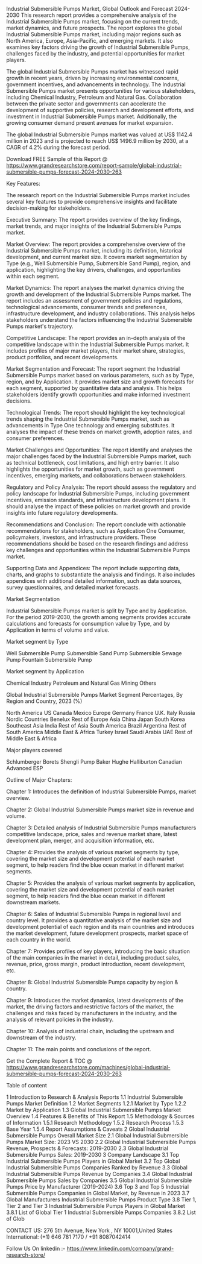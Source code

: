 Industrial Submersible Pumps Market, Global Outlook and Forecast 2024-2030
This research report provides a comprehensive analysis of the Industrial Submersible Pumps market, focusing on the current trends, market dynamics, and future prospects. The report explores the global Industrial Submersible Pumps market, including major regions such as North America, Europe, Asia-Pacific, and emerging markets. It also examines key factors driving the growth of Industrial Submersible Pumps, challenges faced by the industry, and potential opportunities for market players.

The global Industrial Submersible Pumps market has witnessed rapid growth in recent years, driven by increasing environmental concerns, government incentives, and advancements in technology. The Industrial Submersible Pumps market presents opportunities for various stakeholders, including Chemical Industry, Petroleum and Natural Gas. Collaboration between the private sector and governments can accelerate the development of supportive policies, research and development efforts, and investment in Industrial Submersible Pumps market. Additionally, the growing consumer demand present avenues for market expansion.

The global Industrial Submersible Pumps market was valued at US$ 1142.4 million in 2023 and is projected to reach US$ 1496.9 million by 2030, at a CAGR of 4.2% during the forecast period.

Download FREE Sample of this Report @ https://www.grandresearchstore.com/report-sample/global-industrial-submersible-pumps-forecast-2024-2030-263


Key Features:

The research report on the Industrial Submersible Pumps market includes several key features to provide comprehensive insights and facilitate decision-making for stakeholders.

Executive Summary: The report provides overview of the key findings, market trends, and major insights of the Industrial Submersible Pumps market.

Market Overview: The report provides a comprehensive overview of the Industrial Submersible Pumps market, including its definition, historical development, and current market size. It covers market segmentation by Type (e.g., Well Submersible Pump, Submersible Sand Pump), region, and application, highlighting the key drivers, challenges, and opportunities within each segment.

Market Dynamics: The report analyses the market dynamics driving the growth and development of the Industrial Submersible Pumps market. The report includes an assessment of government policies and regulations, technological advancements, consumer trends and preferences, infrastructure development, and industry collaborations. This analysis helps stakeholders understand the factors influencing the Industrial Submersible Pumps market's trajectory.

Competitive Landscape: The report provides an in-depth analysis of the competitive landscape within the Industrial Submersible Pumps market. It includes profiles of major market players, their market share, strategies, product portfolios, and recent developments.

Market Segmentation and Forecast: The report segment the Industrial Submersible Pumps market based on various parameters, such as by Type, region, and by Application. It provides market size and growth forecasts for each segment, supported by quantitative data and analysis. This helps stakeholders identify growth opportunities and make informed investment decisions.

Technological Trends: The report should highlight the key technological trends shaping the Industrial Submersible Pumps market, such as advancements in Type One technology and emerging substitutes. It analyses the impact of these trends on market growth, adoption rates, and consumer preferences.

Market Challenges and Opportunities: The report identify and analyses the major challenges faced by the Industrial Submersible Pumps market, such as technical bottleneck, cost limitations, and high entry barrier. It also highlights the opportunities for market growth, such as government incentives, emerging markets, and collaborations between stakeholders.

Regulatory and Policy Analysis: The report should assess the regulatory and policy landscape for Industrial Submersible Pumps, including government incentives, emission standards, and infrastructure development plans. It should analyse the impact of these policies on market growth and provide insights into future regulatory developments.

Recommendations and Conclusion: The report conclude with actionable recommendations for stakeholders, such as Application One Consumer, policymakers, investors, and infrastructure providers. These recommendations should be based on the research findings and address key challenges and opportunities within the Industrial Submersible Pumps market.

Supporting Data and Appendices: The report include supporting data, charts, and graphs to substantiate the analysis and findings. It also includes appendices with additional detailed information, such as data sources, survey questionnaires, and detailed market forecasts.

Market Segmentation

Industrial Submersible Pumps market is split by Type and by Application. For the period 2019-2030, the growth among segments provides accurate calculations and forecasts for consumption value by Type, and by Application in terms of volume and value.



Market segment by Type



Well Submersible Pump
Submersible Sand Pump
Submersible Sewage Pump
Fountain Submersible Pump


Market segment by Application



Chemical Industry
Petroleum and Natural Gas
Mining
Others


Global Industrial Submersible Pumps Market Segment Percentages, By Region and Country, 2023 (%)



North America
US
Canada
Mexico
Europe
Germany
France
U.K.
Italy
Russia
Nordic Countries
Benelux
Rest of Europe
Asia
China
Japan
South Korea
Southeast Asia
India
Rest of Asia
South America
Brazil
Argentina
Rest of South America
Middle East & Africa
Turkey
Israel
Saudi Arabia
UAE
Rest of Middle East & Africa


Major players covered



Schlumberger
Borets
Shengli Pump
Baker Hughe
Halliburton
Canadian Advanced ESP


Outline of Major Chapters:

Chapter 1: Introduces the definition of Industrial Submersible Pumps, market overview.

Chapter 2: Global Industrial Submersible Pumps market size in revenue and volume.

Chapter 3: Detailed analysis of Industrial Submersible Pumps manufacturers competitive landscape, price, sales and revenue market share, latest development plan, merger, and acquisition information, etc.

Chapter 4: Provides the analysis of various market segments by type, covering the market size and development potential of each market segment, to help readers find the blue ocean market in different market segments.

Chapter 5: Provides the analysis of various market segments by application, covering the market size and development potential of each market segment, to help readers find the blue ocean market in different downstream markets.

Chapter 6: Sales of Industrial Submersible Pumps in regional level and country level. It provides a quantitative analysis of the market size and development potential of each region and its main countries and introduces the market development, future development prospects, market space of each country in the world.

Chapter 7: Provides profiles of key players, introducing the basic situation of the main companies in the market in detail, including product sales, revenue, price, gross margin, product introduction, recent development, etc.

Chapter 8: Global Industrial Submersible Pumps capacity by region & country.

Chapter 9: Introduces the market dynamics, latest developments of the market, the driving factors and restrictive factors of the market, the challenges and risks faced by manufacturers in the industry, and the analysis of relevant policies in the industry.

Chapter 10: Analysis of industrial chain, including the upstream and downstream of the industry.

Chapter 11: The main points and conclusions of the report.

Get the Complete Report & TOC @ https://www.grandresearchstore.com/machines/global-industrial-submersible-pumps-forecast-2024-2030-263

Table of content

1 Introduction to Research & Analysis Reports
1.1 Industrial Submersible Pumps Market Definition
1.2 Market Segments
1.2.1 Market by Type
1.2.2 Market by Application
1.3 Global Industrial Submersible Pumps Market Overview
1.4 Features & Benefits of This Report
1.5 Methodology & Sources of Information
1.5.1 Research Methodology
1.5.2 Research Process
1.5.3 Base Year
1.5.4 Report Assumptions & Caveats
2 Global Industrial Submersible Pumps Overall Market Size
2.1 Global Industrial Submersible Pumps Market Size: 2023 VS 2030
2.2 Global Industrial Submersible Pumps Revenue, Prospects & Forecasts: 2019-2030
2.3 Global Industrial Submersible Pumps Sales: 2019-2030
3 Company Landscape
3.1 Top Industrial Submersible Pumps Players in Global Market
3.2 Top Global Industrial Submersible Pumps Companies Ranked by Revenue
3.3 Global Industrial Submersible Pumps Revenue by Companies
3.4 Global Industrial Submersible Pumps Sales by Companies
3.5 Global Industrial Submersible Pumps Price by Manufacturer (2019-2024)
3.6 Top 3 and Top 5 Industrial Submersible Pumps Companies in Global Market, by Revenue in 2023
3.7 Global Manufacturers Industrial Submersible Pumps Product Type
3.8 Tier 1, Tier 2 and Tier 3 Industrial Submersible Pumps Players in Global Market
3.8.1 List of Global Tier 1 Industrial Submersible Pumps Companies
3.8.2 List of Glob

CONTACT US:
276 5th Avenue, New York , NY 10001,United States
International: (+1) 646 781 7170 / +91 8087042414

Follow Us On linkedin :- https://www.linkedin.com/company/grand-research-store/
